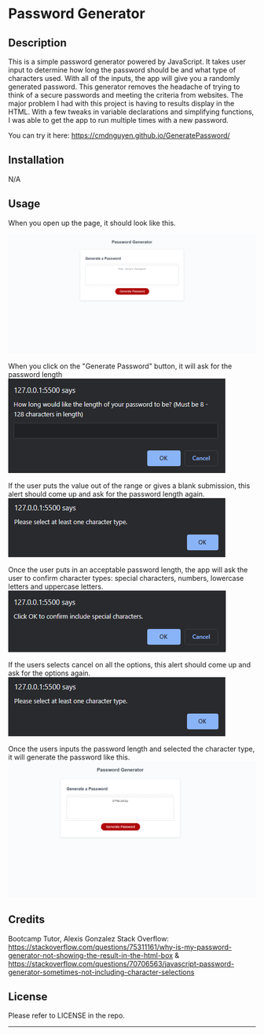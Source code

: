 # Password Generator

## Description

This is a simple password generator powered by JavaScript. It takes user input to determine how long the password should be and what type of characters used. With all of the inputs, the app will give you a randomly generated password.
This generator removes the headache of trying to think of a secure passwords and meeting the criteria from websites.
The major problem I had with this project is having to results display in the HTML. With a few tweaks in variable declarations and simplifying functions, I was able to get the app to run multiple times with a new password.

You can try it here: https://cmdnguyen.github.io/GeneratePassword/
## Installation

N/A

## Usage
When you open up the page, it should look like this.

![Starting the Page](./Images/startpage.png)

When you click on the "Generate Password" button, it will ask for the password length
![Asking for Password Length](/Images/passlength.png)

If the user puts the value out of the range or gives a blank submission, this alert should come up and ask for the password length again.
![Password Length Alert](/Images/passoptions-alert.png)

Once the user puts in an acceptable password length, the app will ask the user to confirm character types: special characters, numbers, lowercase letters and uppercase letters.
![Asking for Character Types](/Images/passoptions.png)

If the users selects cancel on all the options, this alert should come up and ask for the options again.
![Character Types Alert](/Images/passoptions-alert.png)

Once the users inputs the password length and selected the character type, it will generate the password like this.
![FinalResult](/Images/generatedpassword.png)


## Credits

Bootcamp Tutor, Alexis Gonzalez
Stack Overflow: https://stackoverflow.com/questions/75311161/why-is-my-password-generator-not-showing-the-result-in-the-html-box & https://stackoverflow.com/questions/70706563/javascript-password-generator-sometimes-not-including-character-selections

## License

Please refer to LICENSE in the repo.

---